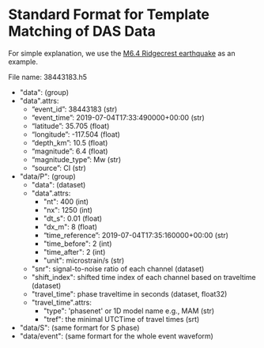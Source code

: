 # Standard Format for Template Matching of DAS Data

For simple explanation, we use the [M6.4 Ridgecrest earthquake](https://earthquake.usgs.gov/earthquakes/eventpage/ci38443183/executive) as an example. 

File name: 38443183.h5

- "data": (group)
- "data".attrs:
	- “event_id”: 38443183 (str)
	- “event_time”: 2019-07-04T17:33:490000+00:00 (str)
	- “latitude”: 35.705 (float)
	- “longitude”: -117.504 (float)
	- “depth_km”: 10.5 (float)
	- “magnitude”: 6.4 (float)
	- “magnitude_type”: Mw (str)
	- “source”: CI (str)
- "data/P": (group)
	- "data": (dataset)
	- "data".attrs:
		- "nt": 400 (int)
		- "nx": 1250 (int)
		- "dt_s": 0.01 (float)
		- "dx_m": 8 (float)
		- “time_reference”: 2019-07-04T17:35:160000+00:00 (str)
		- "time_before": 2 (int)
		- "time_after": 2 (int)
		- "unit": microstrain/s (str)
	- "snr": signal-to-noise ratio of each channel (dataset)
	- "shift_index": shifted time index of each channel based on traveltime (dataset)
	- "travel_time": phase traveltime in seconds (dataset, float32)
	- "travel_time".attrs:
		- "type": 'phasenet' or 1D model name e.g., MAM (str)
		- "tref": the minimal UTCTime of travel times (srt)
- "data/S": (same formart for S phase) 
- "data/event": (same formart for the whole event waveform)
